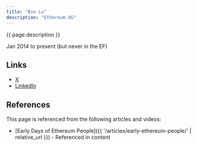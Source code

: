 ```yaml
---
title: "Bin Lu"
description: "Ethereum OG"
---
```


{{ page.description }}

Jan 2014 to present (but never in the EF)

## Links
- [X](https://twitter.com/bitgulu)
- [LinkedIn](https://www.linkedin.com/in/bin-lu-85682239/)

## References

This page is referenced from the following articles and videos:

- [Early Days of Ethereum People]({{ '/articles/early-ethereum-people/' | relative_url }}) - Referenced in content
